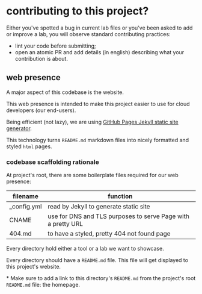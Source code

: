 # contributing to this project?

Either you've spotted a bug in current lab files or you've been asked to add or
improve a lab, you will observe standard contributing practices:

- lint your code before submitting;
- open an atomic PR and add details (in english) describing what your
  contribution is about.

## web presence

A major aspect of this codebase is the website.

This web presence is intended to make this project easier to use for cloud
developers (our end-users).

Being efficient (not lazy), we are using [GitHub Pages Jekyll static site
generator](https://pages.github.com/).

This technology turns `README.md` markdown files into nicely formatted and
styled `html` pages.

### codebase scaffolding rationale

At project's root, there are some boilerplate files required for our web
presence:

| filename    | function                                                     |
| ----------- | ------------------------------------------------------------ |
| _config.yml | read by Jekyll to generate static site                       |
| CNAME       | use for DNS and TLS purposes to serve Page with a pretty URL |
| 404.md      | to have a styled, pretty 404 not found page                  |

Every directory hold either a tool or a lab we want to showcase.

Every directory should have a `README.md` file. This file will get displayed to
this project's website.

\* Make sure to add a link to this directory's `README.md` from the project's
root `README.md` file: the homepage.